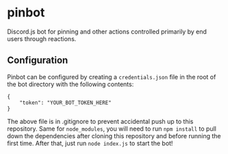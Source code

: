# pinbot
Discord.js bot for pinning and other actions controlled primarily by end users through reactions.

## Configuration
Pinbot can be configured by creating a `credentials.json` file in the root of the bot directory with the following contents:

```
{
    "token": "YOUR_BOT_TOKEN_HERE"
}
```

The above file is in .gitignore to prevent accidental push up to this repository. Same for `node_modules`, you will need to run `npm install` to pull down the dependencies after cloning this repository and before running the first time. After that, just run `node index.js` to start the bot!